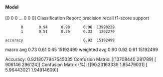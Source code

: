 #### Model
[0 0 0 ... 0 0 0]
Classification Report:
              precision    recall  f1-score   support

           0       0.94      0.98      0.96  13990229
           1       0.51      0.25      0.33   1202270

    accuracy                           0.92  15192499
   macro avg       0.73      0.61      0.65  15192499
weighted avg       0.90      0.92      0.91  15192499

Accuracy: 0.9218077947545035
Confusion Matrix:
[[13708440   281789]
 [  906146   296124]]
Confusion Matrix (%):
[[90.23163339  1.85479031]
 [ 5.96443021  1.94914609]]
